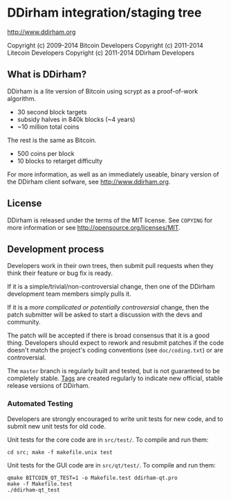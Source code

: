 DDirham integration/staging tree
================================

http://www.ddirham.org

Copyright (c) 2009-2014 Bitcoin Developers
Copyright (c) 2011-2014 Litecoin Developers
Copyright (c) 2011-2014 DDirham Developers

What is DDirham?
----------------

DDirham is a lite version of Bitcoin using scrypt as a proof-of-work algorithm.
 - 30 second block targets
 - subsidy halves in 840k blocks (~4 years)
 - ~10 million total coins

The rest is the same as Bitcoin.
 - 500 coins per block
 - 10 blocks to retarget difficulty

For more information, as well as an immediately useable, binary version of
the DDirham client sofware, see http://www.ddirham.org.

License
-------

DDirham is released under the terms of the MIT license. See `COPYING` for more
information or see http://opensource.org/licenses/MIT.

Development process
-------------------

Developers work in their own trees, then submit pull requests when they think
their feature or bug fix is ready.

If it is a simple/trivial/non-controversial change, then one of the DDirham
development team members simply pulls it.

If it is a *more complicated or potentially controversial* change, then the patch
submitter will be asked to start a discussion with the devs and community.

The patch will be accepted if there is broad consensus that it is a good thing.
Developers should expect to rework and resubmit patches if the code doesn't
match the project's coding conventions (see `doc/coding.txt`) or are
controversial.

The `master` branch is regularly built and tested, but is not guaranteed to be
completely stable. [Tags](https://github.com/ddirham-project/ddirham/tags) are created
regularly to indicate new official, stable release versions of DDirham.

### Automated Testing

Developers are strongly encouraged to write unit tests for new code, and to
submit new unit tests for old code.

Unit tests for the core code are in `src/test/`. To compile and run them:

    cd src; make -f makefile.unix test

Unit tests for the GUI code are in `src/qt/test/`. To compile and run them:

    qmake BITCOIN_QT_TEST=1 -o Makefile.test ddirham-qt.pro
    make -f Makefile.test
    ./ddirham-qt_test

